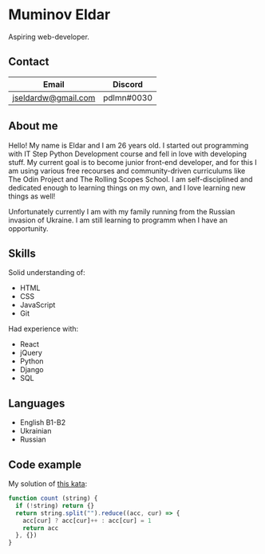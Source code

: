 # Muminov Eldar
Aspiring web-developer. 

## Contact
| Email               | Discord    |
| --                  | --         |
| jseldardw@gmail.com | pdlmn#0030 |

## About me
Hello! My name is Eldar and I am 26 years old. I started out programming with IT Step Python Development course and fell in love with developing stuff. My current goal is to become junior front-end developer, and for this I am using various free recourses and community-driven curriculums like The Odin Project and The Rolling Scopes School. I am self-disciplined and dedicated enough to learning things on my own, and I love learning new things as well!

Unfortunately currently I am with my family running from the Russian invasion of Ukraine. I am still learning to programm when I have an opportunity.

## Skills
Solid understanding of:
- HTML
- CSS
- JavaScript
- Git

Had experience with:
- React
- jQuery
- Python
- Django
- SQL

## Languages
- English B1-B2
- Ukrainian
- Russian

## Code example
My solution of [this kata](https://www.codewars.com/kata/52efefcbcdf57161d4000091):
```javascript
function count (string) {  
  if (!string) return {}
  return string.split("").reduce((acc, cur) => {
    acc[cur] ? acc[cur]++ : acc[cur] = 1
    return acc
  }, {})
}
```
